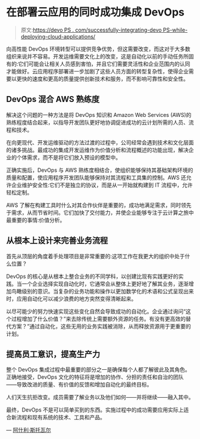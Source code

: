 # 在部署云应用的同时成功集成 DevOps

> 原文:[https://devo PS . com/successfully-integrating-devo PS-while-deploying-cloud-applications/](https://devops.com/successfully-integrating-devops-while-deploying-cloud-applications/)

向高性能 DevOps 环境转型可以提供竞争优势，但这需要改变，而这对于大多数组织来说并不容易。开发运维需要文化上的改变，这是自动化以前的手动任务所固有的:它们可能会让相关人员感到害怕，并且它们需要灵活性和企业范围内的认同才能做好。云应用程序部署进一步加剧了这些人员方面的转型复杂性，使得企业需要以更快的速度和更高的质量提供创新技术和服务，而不影响可靠性和安全性。

## **DevOps 混合 AWS 熟练度**

解决这个问题的一种方法是将 DevOps 知识和 Amazon Web Services (AWS)的熟练程度结合起来，以指导开发团队更好地协调促进成功的云计划所需的人员、流程和技术。

在向更现代、开发运维驱动的方法过渡的过程中，公司经常会遇到技术和文化层面的诸多挑战。最成功的集成开发运维作为价值分析和流程概述的功能出现，解决企业的个体需求，而不是将它们放入预设的模型中。

正确实施后，DevOps 与 AWS 熟练度相结合，使组织能够保持其基础架构环境的质量和配置，使应用程序开发团队能够保持对其流程和工具集的控制。AWS 还允许企业维护安全性:它们不是独立的协议，而是从一开始就构建到 IT 流程中，允许轻松定制。

AWS 了解在构建工具时什么对其合作伙伴是重要的，成功地满足需求，同时领先于需求，从而节省时间。它们加快了交付能力，并使企业能够专注于云计算之旅中最重要的事情:价值分析。

## **从根本上设计来完善业务流程**

首先从顶层的角度着手处理项目是非常重要的:这项工作在我更大的组织中处于什么位置？

DevOps 的核心是从根本上整合业务的不同学科，以创建比现有实践更好的实践。当一个企业选择实现自动化时，它通常会从整体上更好地了解其业务，逐渐增加鸟瞰级别的意识。当复杂的业务功能和操作以更加数学化的术语和公式呈现出来时，应用自动化可以减少浪费的地方突然变得清晰起来。

以尽可能少的努力快速实现这些变化自然会导致成功的自动化。企业通过询问“这个过程增加了什么价值？”来去除传统上需要额外资源的任务。有没有更高效的替代方案？”通过自动化，这些无用的业务实践被消除，从而释放资源用于更重要的计划。

## **提高员工意识，提高生产力**

整个 DevOps 集成过程中最重要的部分之一是确保每个人都了解彼此及其角色。正确地接受，DevOps 文化的特征将是增加的协作、分担的责任和自治的团队——导致改进的质量、有价值的反馈和增加自动化的最终目标。

人们天生抗拒改变。成员需要了解业务以及他们如何——并将继续——融入其中。

最终，DevOps 不是可以简单买到的东西。实施过程中的成功需要应用实际上适合新流程和现有系统的技术、工具和产品。

— [阿什利·斯托瓦尔](https://devops.com/author/ashley-stovall/)